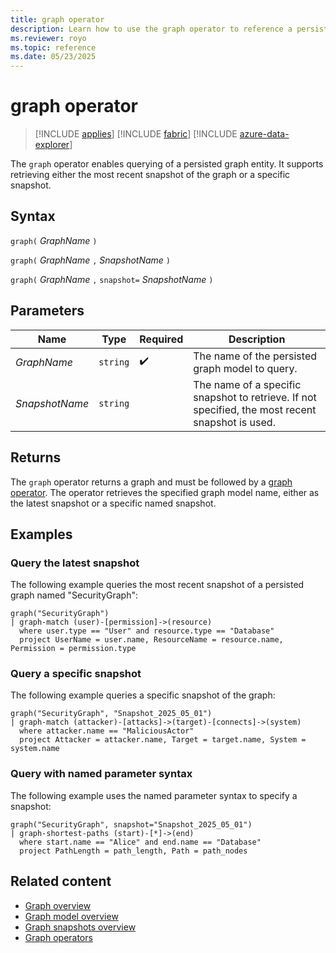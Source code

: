 ```yaml
---
title: graph operator
description: Learn how to use the graph operator to reference a persisted graph entity for querying.
ms.reviewer: royo
ms.topic: reference
ms.date: 05/23/2025
---
```

# graph operator

> [!INCLUDE [applies](../includes/applies-to-version/applies.md)] [!INCLUDE [fabric](../includes/applies-to-version/fabric.md)] [!INCLUDE [azure-data-explorer](../includes/applies-to-version/azure-data-explorer.md)]

The `graph` operator enables querying of a persisted graph entity. It supports retrieving either the most recent snapshot of the graph or a specific snapshot.

## Syntax

`graph(` *GraphName* `)`

`graph(` *GraphName* `,` *SnapshotName* `)`

`graph(` *GraphName* `,` `snapshot=` *SnapshotName* `)`

## Parameters

| Name           | Type     | Required           | Description                                                                 |
|----------------|----------|--------------------|-----------------------------------------------------------------------------|
| *GraphName*    | `string` | :heavy_check_mark: | The name of the persisted graph model to query. |
| *SnapshotName* | `string` |                    | The name of a specific snapshot to retrieve. If not specified, the most recent snapshot is used. |

## Returns

The `graph` operator returns a graph and must be followed by a [graph operator](graph-operators.md#supported-graph-operators). The operator retrieves the specified graph model name, either as the latest snapshot or a specific named snapshot.

## Examples

### Query the latest snapshot

The following example queries the most recent snapshot of a persisted graph named "SecurityGraph":

```kusto
graph("SecurityGraph")
| graph-match (user)-[permission]->(resource)
  where user.type == "User" and resource.type == "Database"
  project UserName = user.name, ResourceName = resource.name, Permission = permission.type
```

### Query a specific snapshot

The following example queries a specific snapshot of the graph:

```kusto
graph("SecurityGraph", "Snapshot_2025_05_01")
| graph-match (attacker)-[attacks]->(target)-[connects]->(system)
  where attacker.name == "MaliciousActor"
  project Attacker = attacker.name, Target = target.name, System = system.name
```

### Query with named parameter syntax

The following example uses the named parameter syntax to specify a snapshot:

```kusto
graph("SecurityGraph", snapshot="Snapshot_2025_05_01")
| graph-shortest-paths (start)-[*]->(end)
  where start.name == "Alice" and end.name == "Database"
  project PathLength = path_length, Path = path_nodes
```

## Related content

* [Graph overview](../../graph-overview?view=azure-data-explorer&preserve-view=true)
* [Graph model overview](../management/graph-model/graph-model-overview?view=azure-data-explorer&preserve-view=true)
* [Graph snapshots overview](../management/graph-model/graph-snapshot-overview.md)
* [Graph operators](../../graph-operator?view=azure-data-explorer&preserve-view=true)
